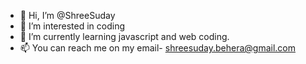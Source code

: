 - 👋 Hi, I’m @ShreeSuday
- 👀 I’m interested in coding
- 🌱 I’m currently learning javascript and web coding.
- 📫 You can reach me on my email- shreesuday.behera@gmail.com

<!---
ShreeSuday/ShreeSuday is a ✨ special ✨ repository because its `README.md` (this file) appears on your GitHub profile.
You can click the Preview link to take a look at your changes.
--->
